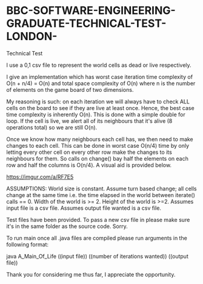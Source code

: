 # BBC-SOFTWARE-ENGINEERING-GRADUATE-TECHNICAL-TEST-LONDON-
Technical Test

I use a 0,1 csv file to represent the world cells as dead or live respectively.

I give an implementation which has worst case iteration time complexity of O(n + n/4) = O(n) and total space complexity of O(n) where n is the number of elements on the game board of two dimensions. 

My reasoning is such: on each iteration we will always have to check ALL cells on the board to see if they are live at least once. Hence, the best case time complexity is inherently O(n). This is done with a simple double for loop. If the cell is live, we alert all of its neighbours that it's alive (8 operations total) so we are still O(n). 

Once we know how many neighbours each cell has, we then need to make changes to each cell. This can be done in worst case O(n/4) time by only letting every other cell on every other row make the changes to its neighbours for them. So calls on change() bay half the elements on each row and half the columns is O(n/4). A visual aid is provided below.

https://imgur.com/a/RF7E5

ASSUMPTIONS: World size is constant.
  Assume turn based change; all cells change at the same time i.e. the time elapsed in the world between iterate() calls == 0.
  Width of the world is >= 2.
  Height of the world is >=2.
  Assumes input file is a csv file.
  Assumes output file wanted is a csv file.
  
Test files have been provided. To pass a new csv file in please make sure it's in the same folder as the source code. Sorry.

To run main once all .java files are compiled please run arguments in the following format:

java A_Main_Of_Life ((input file)) ((number of iterations wanted)) ((output file))

Thank you for considering me thus far, I appreciate the opportunity.

